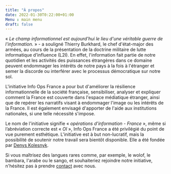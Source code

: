```yaml
---
title: "À propos"
date: 2022-01-30T0:22:00+01:00
Menu : main menu
draft: false
---
```


« *Le champ informationnel est aujourd'hui le lieu d'une véritable guerre de l'information.* » - a souligné Thierry Burkhard, le chef d'état-major des armées, au cours de la présentation de la doctrine militaire de lutte informatique d’influence (L2I). En effet, l'information fait partie de notre quotidien et les activités des puissances étrangères dans ce domaine peuvent endommager les intérêts de notre pays à la fois à l'étranger et semer la discorde ou interférer avec le processus démocratique sur notre sol.

L'initiative Info Ops France a pour but d'améliorer la résilience informationnelle de la société française, sensibiliser, analyser et expliquer comment la France est couverte dans l'espace médiatique étranger, ainsi que de repérer les narratifs visant à endommager l'image ou les intérêts de la France. Il est également envisagé d'apporter de l'aide aux institutions nationales, si une telle nécessité s'impose.

Le nom de l'initiative signifie « *opérations d'information - France* », même si l’abréviation correcte est « *OI* », Info Ops France a été privilégié du point de vue purement esthétique. L'initiative est à but non-lucratif, mais la possibilité de soutenir notre travail sera bientôt disponible. Elle a été fondée par [Denys Kolesnyk](https://kolesnyk.fr).

Si vous maîtrisez des langues rares comme, par exemple, le wolof, le bambara, l'arabe ou le sango, et souhaiteriez rejoindre notre initiative, n'hésitez pas à prendre [contact](mailto:contact@infoops.fr) avec nous.